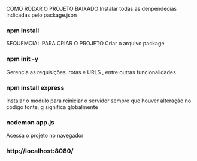 COMO RODAR O PROJETO BAIXADO
Instalar todas as denpendecias indicadas pelo package.json 
### npm install

SEQUEMCIAL PARA CRIAR O PROJETO
Criar o arquivo package
### npm init -y 

Gerencia as requisições. rotas e URLS , entre outras funcionalidades
### npm install express

Instalar o modulo para reiniciar o servidor sempre que houver alteração no código fonte, g significa globalmente
### nodemon app.js

Acessa o projeto no navegador
### http://localhost:8080/

